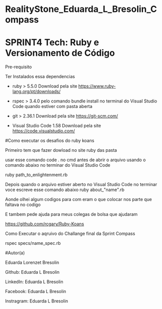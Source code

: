 # RealityStone_Eduarda_L_Bresolin_Compass

# SPRINT4   Tech: Ruby e Versionamento de Código

Pre-requisito

Ter Instalados essa dependencias 
- ruby > 5.5.0
Download pela site https://www.ruby-lang.org/pt/downloads/

- rspec > 3.4.0 
pelo comando bundle install no terminal do Visual Studio Code quando estiver com pasta aberta 

- git > 2.36.1
Download pela site https://git-scm.com/

- Visual Studio Code 1.58 
Download pela site https://code.visualstudio.com/

#Como executar os desafios do ruby koans

Primeiro tem que fazer dowload no site ruby  das pasta 

usar esse comando code . no cmd antes de abrir o arquivo usando o comando abaixo no terminar do Visual Studio Code

ruby path_to_enlightenment.rb  

Depois quando o arquivo estiver aberto no Visual Studio Code no terminar voce escreve esse comando abaixo
ruby about_"name".rb

Aonde olhei algum codigos para com eram o que colocar nos parte que faltava no codigo 

E tambem pede ajuda para meus colegas de bolsa que ajudaram 

https://github.com/rcgary/Ruby-Koans

Como Executar o aqruivo do Challange final da Sprint Compass

rspec specs/name_spec.rb 

#Autor(a)

Eduarda Lorenzet Bresolin

Github: Eduarda L Bresolin

LinkedIn: Eduarda L Bresolin

Facebook: Eduarda L Bresolin

Instragram: Eduarda L Bresolin
